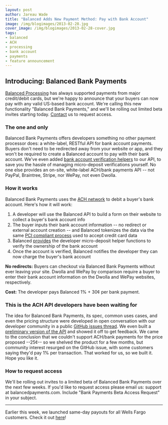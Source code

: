```yaml
---
layout: post
author: Jareau Wade
title: "Balanced Adds New Payment Method: Pay with Bank Account"
image: /img/blogimages/2013-02-28.jpg
cover_image: /img/blogimages/2013-02-28-cover.jpg
tags:
- balanced
- ACH
- processing
- bank account
- payments
- feature announcement
---
```


## Introducing: Balanced Bank Payments

[Balanced Processing](https://www.balancedpayments.com/#processing) has always supported payments from major credit/debit cards, but we're happy to announce that your buyers can now pay with any valid US-based bank account. We're calling this new functionality "Balanced Bank Payments," and we'll be rolling out limited beta invites starting today. <a href="mailto:support@balancedpayments.com?Subject=Bank%20Payments%20Beta%20Access%20Request">Contact</a> us to request access.

### The one and only
Balanced Bank Payments offers developers something no other payment processor does: a white-label, RESTful API for bank account payments. Buyers don't need to be redirected away from your website or app, and they won't be required to create a Balanced account to pay with their bank account. We've even added [bank account verification helpers](https://www.balancedpayments.com/docs/api?language=bash#bank-account-verifications) to our API, to save you the hassle of managing micro-deposit verifications yourself. No one else provides an on-site, white-label ACH/bank payments API -- not PayPal, Braintree, Stripe, nor WePay, not even Dwolla.

### How it works
Balanced Bank Payments uses the [ACH network](http://en.wikipedia.org/wiki/Automated_Clearing_House) to debit a buyer's bank account. Here's how it will work:

1. A developer will use the Balanced API to build a form on their website to collect a buyer's bank account info
2. The buyer inputs their bank account information -- no redirect or external account creation -- and Balanced tokenizes the data via the same [PCI compliant process](https://www.balancedpayments.com/docs/overview?language=bash#tokenizing-sensitive-information) used to accept credit card data
3. Balanced [provides](https://www.balancedpayments.com/docs/api?language=bash#bank-account-verifications) the developer micro-deposit helper functions to verify the ownership of the bank account
4. Once the account is verified, Balanced notifies the developer they can now charge the buyer's bank account

__No redirects:__ Buyers can checkout via Balanced Bank Payments without ever leaving your site. Dwolla and WePay by comparison require a buyer to enter their bank account information on the Dwolla and WePay websites, respectively.

__Cost:__ The developer pays Balanced 1% + 30¢ per bank payment.

### This is the ACH API developers have been waiting for
The idea for Balanced Bank Payments, its spec, common uses cases, and even the pricing structure were developed in open conversation with our developer community in a public [GitHub issues thread](https://github.com/balanced/balanced-api/issues/2). We even built a [preliminary version of the API](https://github.com/balanced/balanced-api/tree/ach) and showed it off to get feedback. We came to the conclusion that we couldn't support ACH/bank payments for the price proposed --25¢-- so we shelved the product for a few months, but community interest resurged on the GitHub issue, with some customers saying they'd pay 1% per transaction. That worked for us, so we built it. Hope you like it.

### How to request access
We'll be rolling out invites to a limited beta of Balanced Bank Payments over the next few weeks. If you'd like to request access please email us: support at balancedpayments.com. Include "Bank Payments Beta Access Request" in your subject.

- --
Earlier this week, we launched same-day payouts for all Wells Fargo customers. Check it out [here](http://blog.balancedpayments.com/introducing-balanced-same-day-payouts-wells-fargo/)!
